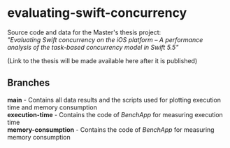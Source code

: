 # evaluating-swift-concurrency
Source code and data for the Master's thesis project:  
*"Evaluating Swift concurrency on the iOS platform – A performance analysis of the task-based concurrency model in Swift 5.5"*

(Link to the thesis will be made available here after it is published)

## Branches

**main** - Contains all data results and the scripts used for plotting execution time and memory consumption  
**execution-time** - Contains the code of *BenchApp* for measuring execution time  
**memory-consumption** - Contains the code of *BenchApp* for measuring memory consumption  
